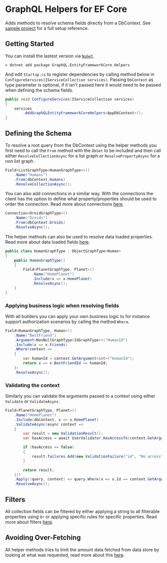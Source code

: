 # GraphQL Helpers for EF Core

Adds methods to resolve schema fields directly from a DbContext. See [sample project](samples/HeadlessCms) for a full setup reference.

## Getting Started

You can install the lastest version via [`NuGet`](https://www.nuget.org/packages/GraphQL.EntityFrameworkCore.Helpers/).

```
> dotnet add package GraphQL.EntityFrameworkCore.Helpers
```

And edit `Startup.cs` to register dependencies by calling method below in `ConfigureServices(IServiceCollection services)`. Passing `DbContext` as type parameter is optional, if it isn't passed here it would need to be passed when defining the schema fields.

```c#
public void ConfigureServices(IServiceCollection services)
{
    services
        .AddGraphQLEntityFrameworkCoreHelpers<AppDbContext>();
}
```

## Defining the Schema

To resolve a root query from the DbContext using the helper methods you first need to call the `From` method with the `DbSet` to be included and then call either `ResolveCollectionAsync` for a list graph or `ResolvePropertyAsync` for a non list graph.

```c#
Field<ListGraphType<HumanGraphType>>()
    .Name("Humans")
    .From(dbContext.Humans)
    .ResolveCollectionAsync();
```

You can also add connections in a similar way. With the connections the client has the option to define what property/properties should be used to order the connection. Read more about connections [here](documentation/Connections.md).

```c#
Connection<DroidGraphType>()
    .Name("Droids")
    .From(dbContext.Droids)
    .ResolveAsync();
```

The helper methods can also be used to resolve data loaded properties. Read more about data loaded fields [here](documentation/DataLoadedFields.md).

```c#
public class HumanGraphType : ObjectGraphType<Human>
{
    public HumanGraphType()
    {
        Field<PlanetGraphType, Planet>()
            .Name("HomePlanet")
            .Include(x => x.HomePlanet)
            .ResolveAsync();
    }
}
```

### Applying business logic when resolving fields

With all builders you can apply your own business logic to for instance support authorization scenarios by calling the method `Where`.

```c#
Field<HumanGraphType, Human>()
    .Name("BestFriend")
    .Argument<NonNullGraphType<IdGraphType>>("HumanId")
    .Include(x => x.Friends)
    .Where(context =>
    {
        var humanId = context.GetArgument<int>("HumanId");
        return x => x.BestFriendId == humanId;
    })
    .ResolveAsync();
```

### Validating the context

Similarly you can validate the arguments passed to a context using either `Validate` or `ValidateAsync`.

```c#
Field<PlanetGraphType, Planet>()
    .Name("HomePlanet")
    .Include(dbContext, x => x.HomePlanet)
    .ValidateAsync(async context =>
    {
        var result = new ValidationResult();
        var hasAccess = await UserValidator.HasAccessTo(context.GetArgument<int>("id"));

        if (hasAccess == false)
        {
            result.failures.Add(new ValidationFailure("id", "No access"));
        }

        return result;
    }))
    .Apply((query, context) => query.Where(x => x.Id == context.GetArgument<int>("id")))
    .ResolveAsync();
```

## Filters

All collection fields can be filtered by either applying a string to all filterable properties using `Or` or applying specific rules for specific properties. Read more about filters [here](documentation/Filters.md).

## Avoiding Over-Fetching

All helper methods tries to limit the amount data fetched from data store by looking at what was requested, read more about this [here](documentation/SelectFromRequest.md).